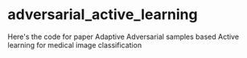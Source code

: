 # adversarial_active_learning
Here's the code for paper Adaptive Adversarial samples based Active learning for medical image classification
